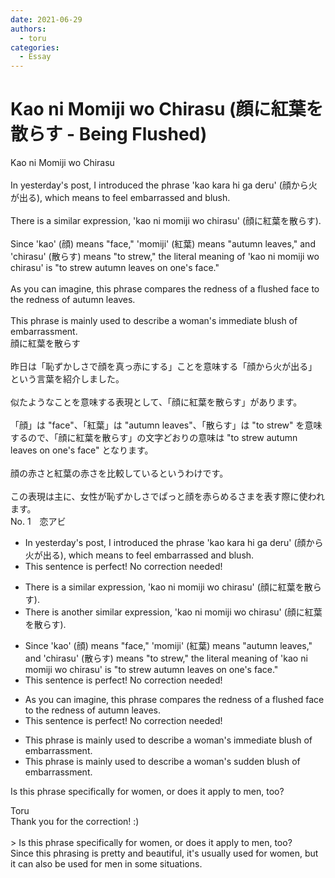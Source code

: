 ```yaml
---
date: 2021-06-29
authors:
  - toru
categories:
  - Essay
---
```


<h1 id="subject_show">Kao ni Momiji wo Chirasu (顔に紅葉を散らす - Being Flushed)</h1>
<div class="date" hidden>Jun 29, 2021 13:01</div>
<div id="post"><div id="body_show_ori">
Kao ni Momiji wo Chirasu<br/><br/>In yesterday's post, I introduced the phrase 'kao kara hi ga deru' (顔から火が出る), which means to feel embarrassed and blush.<br/><br/>There is a similar expression, 'kao ni momiji wo chirasu' (顔に紅葉を散らす).<br/><br/>Since 'kao' (顔) means "face," 'momiji' (紅葉) means "autumn leaves," and 'chirasu' (散らす) means "to strew," the literal meaning of 'kao ni momiji wo chirasu' is "to strew autumn leaves on one's face."<br/><br/>As you can imagine, this phrase compares the redness of a flushed face to the redness of autumn leaves.<br/><br/>This phrase is mainly used to describe a woman's immediate blush of embarrassment.
</div></div>

<!-- more -->

<div id="post_ja"><div id="body_show_mo">
顔に紅葉を散らす<br/><br/>昨日は「恥ずかしさで顔を真っ赤にする」ことを意味する「顔から火が出る」という言葉を紹介しました。<br/><br/>似たようなことを意味する表現として、「顔に紅葉を散らす」があります。<br/><br/>「顔」は "face"、「紅葉」は "autumn leaves"、「散らす」は "to strew" を意味するので、「顔に紅葉を散らす」の文字どおりの意味は "to strew autumn leaves on one's face" となります。<br/><br/>顔の赤さと紅葉の赤さを比較しているというわけです。<br/><br/>この表現は主に、女性が恥ずかしさでぱっと顔を赤らめるさまを表す際に使われます。
</div></div>
<div id="block"><div class="first_name"> No. 1　<span class="just_name">恋アビ</span></div><div id="block2">
<ul class="correction_field">
<li class="incorrect">In yesterday's post, I introduced the phrase 'kao kara hi ga deru' (顔から火が出る), which means to feel embarrassed and blush.</li>
<li class="corrected perfect">This sentence is perfect! No correction needed!</li>
</ul>
<ul class="correction_field">
<li class="incorrect">There is a similar expression, 'kao ni momiji wo chirasu' (顔に紅葉を散らす).</li>
<li class="corrected correct">
There is <span class="f_blue">another</span> similar expression, 'kao ni momiji wo chirasu' (顔に紅葉を散らす).
</li>
</ul>
<ul class="correction_field">
<li class="incorrect">Since 'kao' (顔) means "face," 'momiji' (紅葉) means "autumn leaves," and 'chirasu' (散らす) means "to strew," the literal meaning of 'kao ni momiji wo chirasu' is "to strew autumn leaves on one's face."</li>
<li class="corrected perfect">This sentence is perfect! No correction needed!</li>
</ul>
<ul class="correction_field">
<li class="incorrect">As you can imagine, this phrase compares the redness of a flushed face to the redness of autumn leaves.</li>
<li class="corrected perfect">This sentence is perfect! No correction needed!</li>
</ul>
<ul class="correction_field">
<li class="incorrect">This phrase is mainly used to describe a woman's immediate blush of embarrassment.</li>
<li class="corrected correct">
This phrase is mainly used to describe a woman's <span class="f_blue">sudden </span><span class="f_blue"></span>blush of embarrassment.
</li>
</ul>
<p class="comment_small">
 Is this phrase specifically for women, or does it apply to men, too?
</p>

</div><div class="name"><span class="just_name">Toru</span><br>
Thank you for the correction! :)<br/><br/>&gt; Is this phrase specifically for women, or does it apply to men, too?<br/>Since this phrasing is pretty and beautiful, it's usually used for women, but it can also be used for men in some situations.
</div>
</div>
